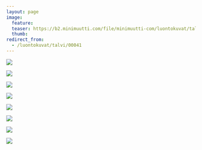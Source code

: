 ```yaml
---
layout: page
image:
  feature:
  teaser: https://b2.minimuutti.com/file/minimuutti-com/luontokuvat/talvi/2/DS42091-245px.jpg
  thumb:
redirect_from:
  - /luontokuvat/talvi/00041
---
```


![](https://b2.minimuutti.com/file/minimuutti-com/luontokuvat/talvi/2/DS42090-800px.jpg)

![](https://b2.minimuutti.com/file/minimuutti-com/luontokuvat/talvi/2/DS42091-800px.jpg)

![](https://b2.minimuutti.com/file/minimuutti-com/luontokuvat/talvi/2/DS42098-800px.jpg)

![](https://b2.minimuutti.com/file/minimuutti-com/luontokuvat/talvi/2/DS42100-800px.jpg)

![](https://b2.minimuutti.com/file/minimuutti-com/luontokuvat/talvi/2/DS42101-800px.jpg)

![](https://b2.minimuutti.com/file/minimuutti-com/luontokuvat/talvi/2/DS42103-800px.jpg)

![](https://b2.minimuutti.com/file/minimuutti-com/luontokuvat/talvi/2/DS42104-800px.jpg)

![](https://b2.minimuutti.com/file/minimuutti-com/luontokuvat/talvi/2/DS42106-800px.jpg)
